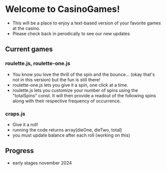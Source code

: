 # Welcome to CasinoGames!
- This will be a place to enjoy a text-based version of your favorite games at the casino.
- Please check back in perodically to see our new updates

## Current games
### roulette.js, roulette-one.js
- You know you love the thrill of the spin and the bounce... (okay that's not in this version) but the fun is still there!
- roulette-one.js lets you give it a spin, one click at a time.
- roulette.js lets you customize your number of spins using the "totalSpins" const. It will then provide a readout of the following spins along with their respective frequency of occurrence. 

### craps.js
- Give it a roll!
- running the code returns array[dieOne, dieTwo, total]
- you must update balance after each roll (working on this)


## Progress
- early stages november 2024
